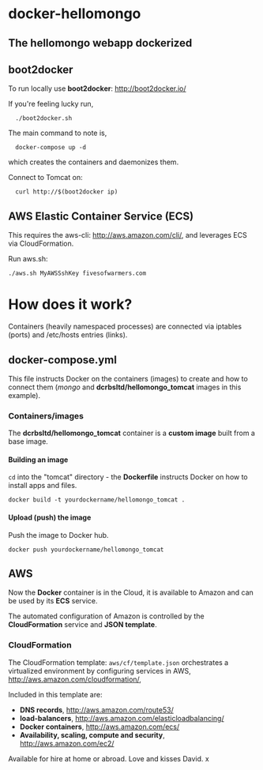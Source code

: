 # docker-hellomongo
The hellomongo webapp dockerized
--------------------------------
boot2docker
-----------
To run locally use **boot2docker**: http://boot2docker.io/

If you're feeling lucky run,
```
  ./boot2docker.sh
```
The main command to note is, 
```
  docker-compose up -d
```  
which creates the containers and daemonizes them. 

Connect to Tomcat on:
```
  curl http://$(boot2docker ip)
```  
AWS Elastic Container Service (ECS)
--------------------------------------
This requires the aws-cli: http://aws.amazon.com/cli/, and leverages ECS via CloudFormation.

Run aws.sh:

  `./aws.sh MyAWSSshKey fivesofwarmers.com`
  
# How does it work?
Containers (heavily namespaced processes) are connected via iptables (ports) and /etc/hosts entries (links).
## docker-compose.yml
This file instructs Docker on the containers (images) to create and how to connect them (*mongo* and **dcrbsltd/hellomongo_tomcat** images in this example).
### Containers/images
The **dcrbsltd/hellomongo_tomcat** container is a **custom image** built from a base image.
#### Building an image
`cd` into the "tomcat" directory - the **Dockerfile** instructs Docker on how to install apps and files.

  `docker build -t yourdockername/hellomongo_tomcat .`
#### Upload (push) the image
Push the image to Docker hub.

  `docker push yourdockername/hellomongo_tomcat`
  
## AWS
Now the **Docker** container is in the Cloud, it is available to Amazon and can be used by its **ECS** service.

The automated configuration of Amazon is controlled by the **CloudFormation** service and **JSON template**. 

### CloudFormation
The CloudFormation template: `aws/cf/template.json` orchestrates a virtualized environment by configuring services in AWS, http://aws.amazon.com/cloudformation/,

Included in this template are:

  * **DNS records**, http://aws.amazon.com/route53/
  * **load-balancers**, http://aws.amazon.com/elasticloadbalancing/
  * **Docker containers**, http://aws.amazon.com/ecs/
  * **Availability, scaling, compute and security**, http://aws.amazon.com/ec2/

Available for hire at home or abroad. Love and kisses David. x
